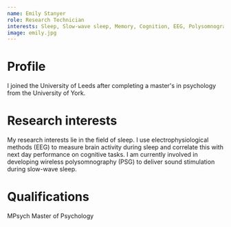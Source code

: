 ```yaml
---
name: Emily Stanyer
role: Research Technician
interests: Sleep, Slow-wave sleep, Memory, Cognition, EEG, Polysomnography
image: emily.jpg
---
```



# Profile
I joined the University of Leeds after completing a master's in psychology from the University of York.

# Research interests
My research interests lie in the field of sleep. I use electrophysiological methods (EEG) to measure brain activity during sleep and correlate this with next day performance on cognitive tasks. I am currently involved in developing wireless polysomnography (PSG) to deliver sound stimulation during slow-wave sleep. 

# Qualifications
MPsych Master of Psychology
